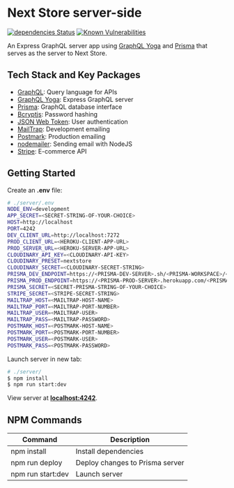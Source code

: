 [dependency]: https://david-dm.org/Answart/next-store?path=server
[snyk]: https://snyk.io/test/github/Answart/next-store

# Next Store server-side

[![dependencies Status](https://david-dm.org/Answart/next-store/status.svg?path=server)][dependency]
[![Known Vulnerabilities](https://snyk.io/test/github/Answart/next-store/badge.svg?targetFile=server/package.json)][snyk]

An Express GraphQL server app using [GraphQL Yoga](https://oss.prisma.io/content/graphql-yoga/01-overview/) and [Prisma](https://www.prisma.io/) that serves as the server to Next Store.

Tech Stack and Key Packages
---------------------------

* [GraphQL](https://graphql.org/): Query language for APIs
* [GraphQL Yoga](https://oss.prisma.io/content/graphql-yoga/01-overview/): Express GraphQL server
* [Prisma](https://www.prisma.io/): GraphQL database interface
* [Bcryptjs](https://github.com/dcodeIO/bcrypt.js/): Password hashing
* [JSON Web Token](https://www.jsonwebtoken.io/): User authentication
* [MailTrap](https://mailtrap.io/): Development emailing
* [Postmark](https://postmarkapp.com/): Production emailing
* [nodemailer](https://nodemailer.com/about/): Sending email with NodeJS
* [Stripe](https://stripe.com/): E-commerce API

Getting Started
---------------

Create an **.env** file:
```bash
# ./server/.env
NODE_ENV=development
APP_SECRET=<SECRET-STRING-OF-YOUR-CHOICE>
HOST=http://localhost
PORT=4242
DEV_CLIENT_URL=http://localhost:7272
PROD_CLIENT_URL=<HEROKU-CLIENT-APP-URL>
PROD_SERVER_URL=<HEROKU-SERVER-APP-URL>
CLOUDINARY_API_KEY=<CLOUDINARY-API-KEY>
CLOUDINARY_PRESET=nextstore
CLOUDINARY_SECRET=<CLOUDINARY-SECRET-STRING>
PRISMA_DEV_ENDPOINT=https://<PRISMA-DEV-SERVER>.sh/<PRISMA-WORKSPACE>/<PRISMA-DEV-SERVICE>/dev
PRISMA_PROD_ENDPOINT=https://<PRISMA-PROD-SERVER>.herokuapp.com/<PRISMA-PROD-SERVICE>/prod
PRISMA_SECRET=<SECRET-PRISMA-STRING-OF-YOUR-CHOICE>
STRIPE_SECRET=<STRIPE-SECRET-STRING>
MAILTRAP_HOST=<MAILTRAP-HOST-NAME>
MAILTRAP_PORT=<MAILTRAP-PORT-NUMBER>
MAILTRAP_USER=<MAILTRAP-USER>
MAILTRAP_PASS=<MAILTRAP-PASSWORD>
POSTMARK_HOST=<POSTMARK-HOST-NAME>
POSTMARK_PORT=<POSTMARK-PORT-NUMBER>
POSTMARK_USER=<POSTMARK-USER>
POSTMARK_PASS=<POSTMARK-PASSWORD>
```

Launch server in new tab:
```bash
# ./server/
$ npm install
$ npm run start:dev
```

View server at [**localhost:4242**](http://localhost:4242).

NPM Commands
------------

| Command | Description |
|---------|-------------|
| npm install | Install dependencies |
| npm run deploy | Deploy changes to Prisma server |
| npm run start:dev | Launch server |
